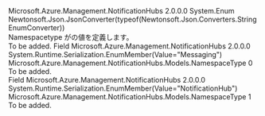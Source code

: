 <Type Name="NamespaceType" FullName="Microsoft.Azure.Management.NotificationHubs.Models.NamespaceType">
  <TypeSignature Language="C#" Value="public enum NamespaceType" />
  <TypeSignature Language="ILAsm" Value=".class public auto ansi sealed NamespaceType extends System.Enum" />
  <TypeSignature Language="DocId" Value="T:Microsoft.Azure.Management.NotificationHubs.Models.NamespaceType" />
  <TypeSignature Language="VB.NET" Value="Public Enum NamespaceType" />
  <TypeSignature Language="F#" Value="type NamespaceType = " />
  <AssemblyInfo>
    <AssemblyName>Microsoft.Azure.Management.NotificationHubs</AssemblyName>
    <AssemblyVersion>2.0.0.0</AssemblyVersion>
  </AssemblyInfo>
  <Base>
    <BaseTypeName>System.Enum</BaseTypeName>
  </Base>
  <Attributes>
    <Attribute>
      <AttributeName>Newtonsoft.Json.JsonConverter(typeof(Newtonsoft.Json.Converters.StringEnumConverter))</AttributeName>
    </Attribute>
  </Attributes>
  <Docs>
    <summary>
            Namespacetype がの値を定義します。
            </summary>
    <remarks>To be added.</remarks>
  </Docs>
  <Members>
    <Member MemberName="Messaging">
      <MemberSignature Language="C#" Value="Messaging" />
      <MemberSignature Language="ILAsm" Value=".field public static literal valuetype Microsoft.Azure.Management.NotificationHubs.Models.NamespaceType Messaging = int32(0)" />
      <MemberSignature Language="DocId" Value="F:Microsoft.Azure.Management.NotificationHubs.Models.NamespaceType.Messaging" />
      <MemberSignature Language="VB.NET" Value="Messaging" />
      <MemberSignature Language="F#" Value="Messaging = 0" Usage="Microsoft.Azure.Management.NotificationHubs.Models.NamespaceType.Messaging" />
      <MemberType>Field</MemberType>
      <AssemblyInfo>
        <AssemblyName>Microsoft.Azure.Management.NotificationHubs</AssemblyName>
        <AssemblyVersion>2.0.0.0</AssemblyVersion>
      </AssemblyInfo>
      <Attributes>
        <Attribute>
          <AttributeName>System.Runtime.Serialization.EnumMember(Value="Messaging")</AttributeName>
        </Attribute>
      </Attributes>
      <ReturnValue>
        <ReturnType>Microsoft.Azure.Management.NotificationHubs.Models.NamespaceType</ReturnType>
      </ReturnValue>
      <MemberValue>0</MemberValue>
      <Docs>
        <summary>To be added.</summary>
      </Docs>
    </Member>
    <Member MemberName="NotificationHub">
      <MemberSignature Language="C#" Value="NotificationHub" />
      <MemberSignature Language="ILAsm" Value=".field public static literal valuetype Microsoft.Azure.Management.NotificationHubs.Models.NamespaceType NotificationHub = int32(1)" />
      <MemberSignature Language="DocId" Value="F:Microsoft.Azure.Management.NotificationHubs.Models.NamespaceType.NotificationHub" />
      <MemberSignature Language="VB.NET" Value="NotificationHub" />
      <MemberSignature Language="F#" Value="NotificationHub = 1" Usage="Microsoft.Azure.Management.NotificationHubs.Models.NamespaceType.NotificationHub" />
      <MemberType>Field</MemberType>
      <AssemblyInfo>
        <AssemblyName>Microsoft.Azure.Management.NotificationHubs</AssemblyName>
        <AssemblyVersion>2.0.0.0</AssemblyVersion>
      </AssemblyInfo>
      <Attributes>
        <Attribute>
          <AttributeName>System.Runtime.Serialization.EnumMember(Value="NotificationHub")</AttributeName>
        </Attribute>
      </Attributes>
      <ReturnValue>
        <ReturnType>Microsoft.Azure.Management.NotificationHubs.Models.NamespaceType</ReturnType>
      </ReturnValue>
      <MemberValue>1</MemberValue>
      <Docs>
        <summary>To be added.</summary>
      </Docs>
    </Member>
  </Members>
</Type>